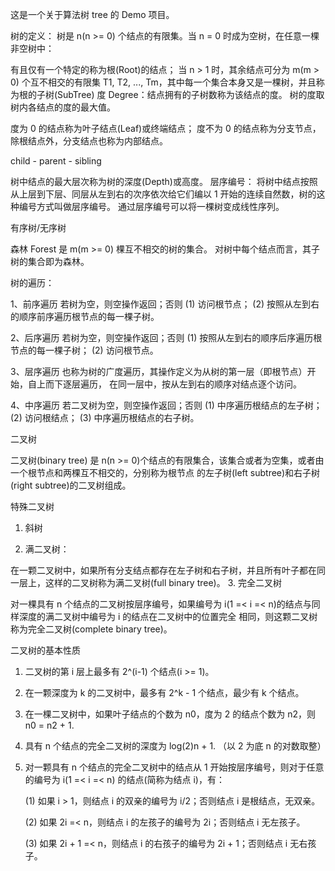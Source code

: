 这是一个关于算法树 tree 的 Demo 项目。

树的定义： 树是 n(n >= 0) 个结点的有限集。当 n = 0 时成为空树，在任意一棵非空树中：

有且仅有一个特定的称为根(Root)的结点；
当 n > 1 时，其余结点可分为 m(m > 0) 个互不相交的有限集 T1, T2, ..., Tm，其中每一个集合本身又是一棵树，并且称为根的子树(SubTree)
度 Degree：结点拥有的子树数称为该结点的度。 树的度取树内各结点的度的最大值。

度为 0 的结点称为叶子结点(Leaf)或终端结点；
度不为 0 的结点称为分支节点，除根结点外，分支结点也称为内部结点。

child - parent - sibling

树中结点的最大层次称为树的深度(Depth)或高度。
层序编号：
将树中结点按照从上层到下层、同层从左到右的次序依次给它们编以 1 开始的连续自然数，树的这种编号方式叫做层序编号。
通过层序编号可以将一棵树变成线性序列。

有序树/无序树

森林 Forest 是 m(m >= 0) 棵互不相交的树的集合。 对树中每个结点而言，其子树的集合即为森林。

树的遍历：

1、前序遍历
若树为空，则空操作返回；否则
(1) 访问根节点；
(2) 按照从左到右的顺序前序遍历根节点的每一棵子树。

2、后序遍历
若树为空，则空操作返回；否则
(1) 按照从左到右的顺序后序遍历根节点的每一棵子树；
(2) 访问根节点。

3、层序遍历
也称为树的广度遍历，其操作定义为从树的第一层（即根节点）开始，自上而下逐层遍历，
在同一层中，按从左到右的顺序对结点逐个访问。

4、中序遍历
若二叉树为空，则空操作返回；否则
(1) 中序遍历根结点的左子树；
(2) 访问根结点；
(3) 中序遍历根结点的右子树。


二叉树

二叉树(binary tree) 是 n(n >= 0)个结点的有限集合，该集合或者为空集，或者由一个根节点和两棵互不相交的，分别称为根节点
的左子树(left subtree)和右子树(right subtree)的二叉树组成。


特殊二叉树

1. 斜树

2. 满二叉树：

在一颗二叉树中，如果所有分支结点都存在左子树和右子树，并且所有叶子都在同一层上，这样的二叉树称为满二叉树(full binary tree)。
3. 完全二叉树

对一棵具有 n 个结点的二叉树按层序编号，如果编号为 i(1 =< i =< n)的结点与同样深度的满二叉树中编号为 i 的结点在二叉树中的位置完全
相同，则这颗二叉树称为完全二叉树(complete binary tree)。


二叉树的基本性质

1. 二叉树的第 i 层上最多有 2^(i-1) 个结点(i >= 1)。

2. 在一颗深度为 k 的二叉树中，最多有 2^k - 1 个结点，最少有 k 个结点。

3. 在一棵二叉树中，如果叶子结点的个数为 n0，度为 2 的结点个数为 n2，则 n0 = n2 + 1.

4. 具有 n 个结点的完全二叉树的深度为 log(2)n + 1. （以 2 为底 n 的对数取整）

5. 对一颗具有 n 个结点的完全二叉树中的结点从 1 开始按层序编号，则对于任意的编号为 i(1 =< i =< n) 的结点(简称为结点 i)，有：

	(1) 如果 i > 1，则结点 i 的双亲的编号为 i/2；否则结点 i 是根结点，无双亲。

	(2) 如果 2i =< n，则结点 i 的左孩子的编号为 2i；否则结点 i 无左孩子。

	(3) 如果 2i + 1 =< n，则结点 i 的右孩子的编号为 2i + 1；否则结点 i 无右孩子。

